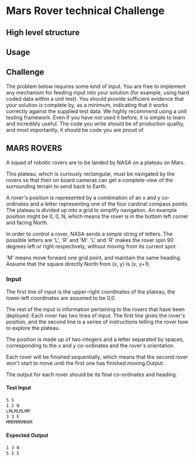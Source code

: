# Mars Rover technical Challenge

## High level structure

## Usage

## Challenge

The problem below requires some kind of input. You are free to implement any mechanism for
feeding input into your solution (for example, using hard coded data within a unit test). You
should provide sufficient evidence that your solution is complete by, as a minimum, indicating
that it works correctly against the supplied test data.
We highly recommend using a unit testing framework. Even if you have not used it before, it is
simple to learn and incredibly useful.
The code you write should be of production quality, and most importantly, it should be code you
are proud of.

## MARS ROVERS

A squad of robotic rovers are to be landed by NASA on a plateau on Mars.

This plateau, which is curiously rectangular, must be navigated by the rovers so that their on
board cameras can get a complete view of the surrounding terrain to send back to Earth.

A rover's position is represented by a combination of an x and y co-ordinates and a letter
representing one of the four cardinal compass points. The plateau is divided up into a grid to
simplify navigation. An example position might be 0, 0, N, which means the rover is in the bottom
left corner and facing North.

In order to control a rover, NASA sends a simple string of letters. The possible letters are 'L', 'R'
and 'M'. 'L' and 'R' makes the rover spin 90 degrees left or right respectively, without moving
from its current spot.

'M' means move forward one grid point, and maintain the same heading.
Assume that the square directly North from (x, y) is (x, y+1).

### Input

The first line of input is the upper-right coordinates of the plateau, the lower-left coordinates are
assumed to be 0,0.

The rest of the input is information pertaining to the rovers that have been deployed. Each rover
has two lines of input. The first line gives the rover's position, and the second line is a series of
instructions telling the rover how to explore the plateau.

The position is made up of two integers and a letter separated by spaces, corresponding to the x
and y co-ordinates and the rover's orientation.

Each rover will be finished sequentially, which means that the second rover won't start to move
until the first one has finished moving.Output:

The output for each rover should be its final co-ordinates and heading.

#### Test Input

```txt
5 5
1 2 N
LMLMLMLMM
3 3 E
MMRMMRMRRM
```

#### Expected Output

```txt
1 3 N
5 1 E
```